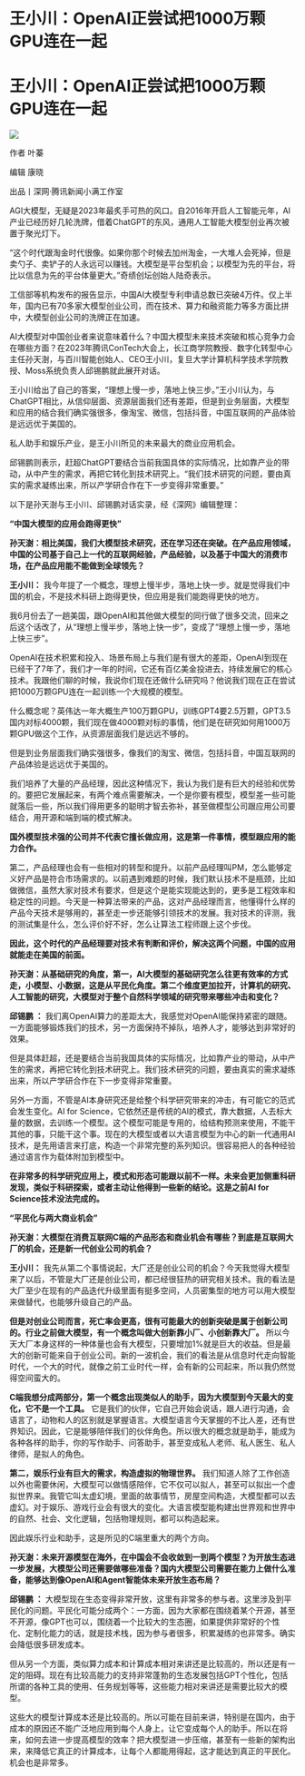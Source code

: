 # 王小川：OpenAI正尝试把1000万颗GPU连在一起

# 王小川：OpenAI正尝试把1000万颗GPU连在一起

![](https://inews.gtimg.com/news_bt/OEvnSGETLee0APICHX0LH2_hsmzfwn2eWbbLG0wwM6zcgAA/1000)

作者 叶蓁

编辑 康晓

出品丨深网·腾讯新闻小满工作室

AGI大模型，无疑是2023年最炙手可热的风口。自2016年开启人工智能元年，AI产业已经历好几轮洗牌，借着ChatGPT的东风，通用人工智能大模型创业再次被置于聚光灯下。

“这个时代跟淘金时代很像。如果你那个时候去加州淘金，一大堆人会死掉，但是卖勺子、卖铲子的人永远可以赚钱。大模型是平台型机会；以模型为先的平台，将比以信息为先的平台体量更大。”奇绩创坛创始人陆奇表示。

工信部等机构发布的报告显示，中国AI大模型专利申请总数已突破4万件。仅上半年，国内已有70多家大模型创业公司，而在技术、算力和融资能力等多方面比拼中，大模型创业公司的洗牌正在加速。

AI大模型对中国创业者来说意味着什么？中国大模型未来技术突破和核心竞争力会在哪些方面？在2023年腾讯ConTech大会上，长江商学院教授、数字化转型中心主任孙天澍，与百川智能创始人、CEO王小川，复旦大学计算机科学技术学院教授、Moss系统负责人邱锡鹏就此展开对话。

王小川给出了自己的答案，“理想上慢一步，落地上快三步。”王小川认为，与ChatGPT相比，从信仰层面、资源层面我们还有差距，但是到业务层面，大模型和应用的结合我们确实强很多，像淘宝、微信，包括抖音，中国互联网的产品体验是远远优于美国的。

私人助手和娱乐产业，是王小川所见的未来最大的商业应用机会。

邱锡鹏则表示，赶超ChatGPT要结合当前我国具体的实际情况，比如靠产业的带动，从中产生的需求，再把它转化到技术研究上。“我们技术研究的问题，要由真实的需求凝练出来，所以产学研合作在下一步变得非常重要。”

以下是孙天澍与王小川、邱锡鹏对话实录，经《深网》编辑整理：

**“中国大模型的应用会跑得更快”**

**孙天澍：相比美国，我们大模型技术研究，还在学习还在突破。在产品应用领域，中国的公司基于自己上一代的互联网经验，产品经验，以及基于中国大的消费市场，在产品应用能不能做到全球领先？**

**王小川：** 我今年提了一个概念，理想上慢半步，落地上快一步。就是觉得我们中国的机会，不是技术科研上跑得更快，但应用是我们能跑得更快的地方。

我6月份去了一趟美国，跟OpenAI和其他做大模型的同行做了很多交流，回来之后这个话改了，从“理想上慢半步，落地上快一步”，变成了“理想上慢一步，落地上快三步”。

OpenAI在技术积累和投入、场景布局上与我们是有很大的差距，OpenAI到现在已经干了7年了，我们才一年的时间，它还有百亿美金投进去，持续发展它的核心技术。我跟他们聊的时候，我说你们现在还做什么研究吗？他说我们现在正在尝试把1000万颗GPU连在一起训练一个大规模的模型。

什么概念呢？英伟达一年大概生产100万颗GPU，训练GPT4要2.5万颗，GPT3.5国内对标4000颗，我们现在做4000颗对标的事情，他们是在研究如何用1000万颗GPU做这个工作，从资源层面我们是远远不够的。

但是到业务层面我们确实强很多，像我们的淘宝、微信，包括抖音，中国互联网的产品体验是远远优于美国的。

我们培养了大量的产品经理，因此这种情况下，我认为我们是有巨大的经验和优势的。要把它发展起来，有两个难点需要解决，一个是你要有模型，模型差一些可能就落后一些，所以我们得用更多的聪明才智去弥补，甚至做模型公司跟应用公司要结合，用开源和端到端的模式解决。

**国外模型技术强的公司并不代表它擅长做应用，这是第一件事情，模型跟应用的能力合作。**

第二，产品经理也会有一些相对的转型和提升。以前产品经理叫PM，怎么能够定义好产品是符合市场需求的。以前遇到难题的时候，我们默认技术不是瓶颈，比如做微信，虽然大家对技术有要求，但是这个是能实现能达到的，更多是工程效率和稳定性的问题。今天是一种算法带来的产品，这对产品经理而言，他懂得什么样的产品今天技术是够用的，甚至走一步还能够引领技术的发展。我对技术的评测，我的测试集是什么，怎么评价好不好，怎么让算法工程师跟上这个步伐。

**因此，这个时代的产品经理要对技术有判断和评价，解决这两个问题，中国的应用就能走在美国的前面。**

**孙天澍：从基础研究的角度，第一，AI大模型的基础研究怎么往更有效率的方式走，小模型、小数据，这是从平民化角度。第二个维度更加拉开，计算机的研究、人工智能的研究，大模型对于整个自然科学领域的研究带来哪些冲击和变化？**

**邱锡鹏 ：**
我们离OpenAI算力的差距太大，我感觉对OpenAI能保持紧密的跟随。一方面能够锻炼我们的技术，另一方面保持不掉队，培养人才，能够达到非常好的效果。

但是具体赶超，还是要结合当前我国具体的实际情况，比如靠产业的带动，从中产生的需求，再把它转化到技术研究上。我们技术研究的问题，要由真实的需求凝练出来，所以产学研合作在下一步变得非常重要。

另外一方面，不管是AI本身研究还是给整个科学研究带来的冲击，有可能它的范式会发生变化。AI for
Science，它依然还是传统的AI的模式，靠大数据，人去标大量的数据，去训练一个模型。这个模型可能是专用的，给结构预测来使用，不能干其他的事，只能干这个事。现在的大模型或者以大语言模型为中心的新一代通用AI技术，是先用语言来打底，构造一个非常完整的系列知识。很容易把人的各种经验通过语言作为载体附加到模型中。

**在非常多的科学研究应用上，模式和形态可能跟以前不一样。未来会更加侧重科研发现，类似于科研探索，或者主动让他得到一些新的结论。这是之前AI for
Science技术没法完成的。**

**“平民化与两大商业机会”**

**孙天澍：大模型在消费互联网C端的产品形态和商业机会有哪些？到底是互联网大厂的机会，还是新一代创业公司的机会？**

**王小川：**
我先从第二个事情说起，大厂还是创业公司的机会？今天我觉得大模型来了以后，不管是大厂还是创业公司，都已经很狂热的研究相关技术。我的看法是大厂至少在现有的产品迭代升级里面有挺多空间，人员密集型的地方可以用大模型来做替代，也能够升级自己的产品。

**但是对创业公司而言，死亡率会更高，很有可能最大的创新突破是属于创新公司的。行业之前做大模型，有一个概念叫做大创新靠小厂、小创新靠大厂。**
所以今天大厂本身这样的一种体量也会有大模型，只要增加1%就是巨大的收益。但是最大的创新可能来自于创业公司。新的一波机会，我们的看法是从信息时代走向智能时代，一个大的时代，就像之前工业时代一样，会有新的公司起来，所以我仍然觉得空间蛮大的。

**C端我想分成两部分，第一个概念出现类似人的助手，因为大模型到今天最大的变化，它不是一个工具。**
它是我们的伙伴，它自己开始会说话，跟人进行沟通，会语言了，动物和人的区别就是掌握语言。大模型语言今天掌握的不比人差，还有世界知识。因此，它是能够陪伴我们的伙伴角色。所以很大的概念就是助手，能成为各种各样的助手，你的写作助手、问答助手，甚至变成私人老师、私人医生、私人律师，是拟人的角色。

**第二，娱乐行业有巨大的需求，构造虚拟的物理世界。**
我们知道人除了工作创造以外也需要休闲，大模型可以做情感陪伴，它不仅可以拟人，甚至可以拟出一个虚拟世界来。我管它叫太虚幻境，里面的故事情节，房屋空间构造，大模型都可以去虚幻。对于娱乐、游戏行业会有很大的变化。大语言模型能构建出世界观和世界中的自然、社会、文化逻辑，包括物理规则，都可以构造起来。

因此娱乐行业和助手，这是所见的C端里重大的两个方向。

**孙天澍：未来开源模型在海外，在中国会不会收敛到一到两个模型？为开放生态进一步发展，大模型公司还需要做哪些准备？国内大模型公司需要在能力上做什么准备，能够达到像OpenAI和Agent智能体未来开放生态布局？**

**邱锡鹏 ：**
大模型现在生态变得非常开放，这里有非常多的参与者。这里涉及到平民化的问题。平民化可能分成两个：一方面，因为大家都在围绕着某个开源，甚至不开源，像GPT也可以，围绕着一个比较大的生态圈，如果提供非常好的个性化、定制化能力的话，就是技术栈，因为参与者很多，积累凝练的也非常多。确实会降低很多研发成本。

但从另一个方面，类似算力成本和计算成本相对来讲还是比较高的，所以还是有一定的阻碍。现在有比较高能力的支持非常蓬勃的生态发展包括GPT个性化，包括所谓的各种工具的使用、任务规划等等，这些能力相对来讲还是需要比较大的模型。

这些大的模型计算成本还是比较高的。所以可能在目前来讲，特别是在国内，由于成本的原因还不能广泛地应用到每个人身上，让它变成每个人的助手。所以在将来，如何去进一步提高模型的效率？把大模型进一步压缩，甚至有一些新的架构出来，来降低它真正的计算成本，让每个人都能用得起，这才能达到真正的平民化。机会也是非常多。

